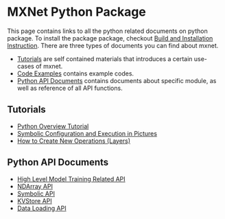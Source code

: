 MXNet Python Package
====================
This page contains links to all the python related documents on python package.
To install the package package, checkout [Build and Installation Instruction](../build.html).
There are three types of documents you can find about mxnet.

* [Tutorials](#tutorials) are self contained materials that introduces a certain use-cases of mxnet.
* [Code Examples](../../example) contains example codes.
* [Python API Documents](#python-api-documents) contains documents about specific module, as well as reference of all API functions.

Tutorials
---------
* [Python Overview Tutorial](tutorial.md)
* [Symbolic Configuration and Execution in Pictures](symbol_in_pictures.md)
* [How to Create New Operations (Layers)](../how_to/new_op.html)

Python API Documents
--------------------
* [High Level Model Training Related API](model.md)
* [NDArray API](ndarray.md)
* [Symbolic API](symbol.md)
* [KVStore API](kvstore.md)
* [Data Loading API](io.md)
